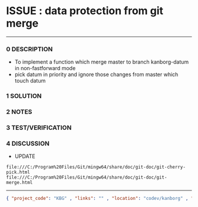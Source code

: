 # ISSUE : data protection from git merge
--------------------------------
### 0 DESCRIPTION
- To implement a function which merge master to branch kanborg-datum in non-fastforward mode
- pick datum in priority and ignore those changes from master which touch datum
### 1 SOLUTION


### 2 NOTES


### 3 TEST/VERIFICATION


### 4 DISCUSSION
- UPDATE
```
file:///C:/Program%20Files/Git/mingw64/share/doc/git-doc/git-cherry-pick.html
file:///C:/Program%20Files/Git/mingw64/share/doc/git-doc/git-merge.html
```

--------------------------------
```json
{ "project_code": "KBG" , "links": "" , "location": "codev/kanborg" , "fpoint": "1" }
```
